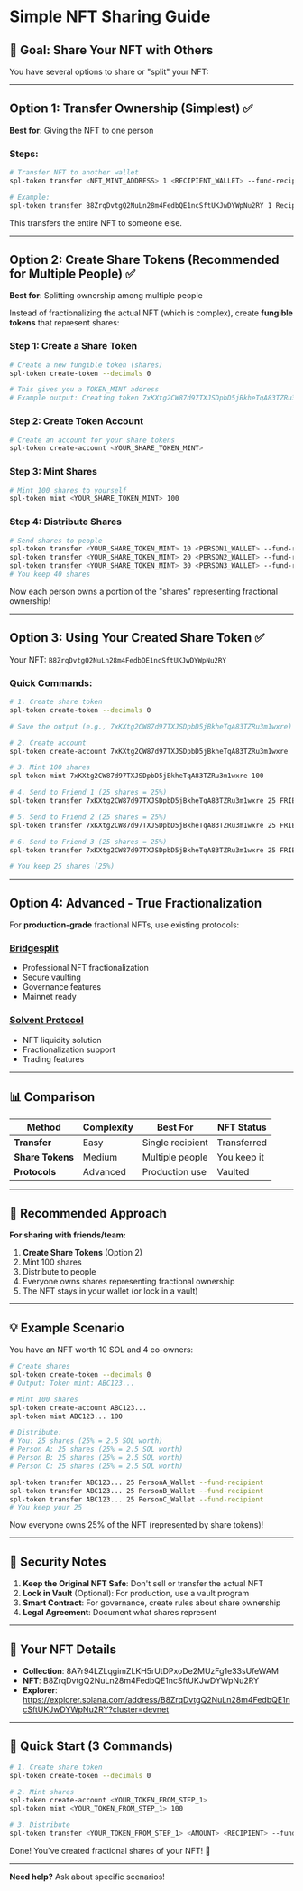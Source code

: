 # Simple NFT Sharing Guide

## 🎯 Goal: Share Your NFT with Others

You have several options to share or "split" your NFT:

---

## Option 1: Transfer Ownership (Simplest) ✅

**Best for**: Giving the NFT to one person

### Steps:

```bash
# Transfer NFT to another wallet
spl-token transfer <NFT_MINT_ADDRESS> 1 <RECIPIENT_WALLET> --fund-recipient

# Example:
spl-token transfer B8ZrqDvtgQ2NuLn28m4FedbQE1ncSftUKJwDYWpNu2RY 1 RecipientWalletAddress --fund-recipient
```

This transfers the entire NFT to someone else.

---

## Option 2: Create Share Tokens (Recommended for Multiple People) ✅

**Best for**: Splitting ownership among multiple people

Instead of fractionalizing the actual NFT (which is complex), create **fungible tokens** that represent shares:

### Step 1: Create a Share Token

```bash
# Create a new fungible token (shares)
spl-token create-token --decimals 0

# This gives you a TOKEN_MINT address
# Example output: Creating token 7xKXtg2CW87d97TXJSDpbD5jBkheTqA83TZRu3m1wxre
```

### Step 2: Create Token Account

```bash
# Create an account for your share tokens
spl-token create-account <YOUR_SHARE_TOKEN_MINT>
```

### Step 3: Mint Shares

```bash
# Mint 100 shares to yourself
spl-token mint <YOUR_SHARE_TOKEN_MINT> 100
```

### Step 4: Distribute Shares

```bash
# Send shares to people
spl-token transfer <YOUR_SHARE_TOKEN_MINT> 10 <PERSON1_WALLET> --fund-recipient
spl-token transfer <YOUR_SHARE_TOKEN_MINT> 20 <PERSON2_WALLET> --fund-recipient
spl-token transfer <YOUR_SHARE_TOKEN_MINT> 30 <PERSON3_WALLET> --fund-recipient
# You keep 40 shares
```

Now each person owns a portion of the "shares" representing fractional ownership!

---

## Option 3: Using Your Created Share Token ✅

Your NFT: `B8ZrqDvtgQ2NuLn28m4FedbQE1ncSftUKJwDYWpNu2RY`

### Quick Commands:

```bash
# 1. Create share token
spl-token create-token --decimals 0

# Save the output (e.g., 7xKXtg2CW87d97TXJSDpbD5jBkheTqA83TZRu3m1wxre)

# 2. Create account
spl-token create-account 7xKXtg2CW87d97TXJSDpbD5jBkheTqA83TZRu3m1wxre

# 3. Mint 100 shares
spl-token mint 7xKXtg2CW87d97TXJSDpbD5jBkheTqA83TZRu3m1wxre 100

# 4. Send to Friend 1 (25 shares = 25%)
spl-token transfer 7xKXtg2CW87d97TXJSDpbD5jBkheTqA83TZRu3m1wxre 25 FRIEND1_WALLET --fund-recipient

# 5. Send to Friend 2 (25 shares = 25%)
spl-token transfer 7xKXtg2CW87d97TXJSDpbD5jBkheTqA83TZRu3m1wxre 25 FRIEND2_WALLET --fund-recipient

# 6. Send to Friend 3 (25 shares = 25%)
spl-token transfer 7xKXtg2CW87d97TXJSDpbD5jBkheTqA83TZRu3m1wxre 25 FRIEND3_WALLET --fund-recipient

# You keep 25 shares (25%)
```

---

## Option 4: Advanced - True Fractionalization

For **production-grade** fractional NFTs, use existing protocols:

### [Bridgesplit](https://www.bridgesplit.com/)
- Professional NFT fractionalization
- Secure vaulting
- Governance features
- Mainnet ready

### [Solvent Protocol](https://solvent.xyz/)
- NFT liquidity solution
- Fractionalization support
- Trading features

---

## 📊 Comparison

| Method | Complexity | Best For | NFT Status |
|--------|-----------|----------|------------|
| **Transfer** | Easy | Single recipient | Transferred |
| **Share Tokens** | Medium | Multiple people | You keep it |
| **Protocols** | Advanced | Production use | Vaulted |

---

## 🎯 Recommended Approach

**For sharing with friends/team:**

1. **Create Share Tokens** (Option 2)
2. Mint 100 shares
3. Distribute to people
4. Everyone owns shares representing fractional ownership
5. The NFT stays in your wallet (or lock in a vault)

---

## 💡 Example Scenario

You have an NFT worth 10 SOL and 4 co-owners:

```bash
# Create shares
spl-token create-token --decimals 0
# Output: Token mint: ABC123...

# Mint 100 shares
spl-token create-account ABC123...
spl-token mint ABC123... 100

# Distribute:
# You: 25 shares (25% = 2.5 SOL worth)
# Person A: 25 shares (25% = 2.5 SOL worth)
# Person B: 25 shares (25% = 2.5 SOL worth)
# Person C: 25 shares (25% = 2.5 SOL worth)

spl-token transfer ABC123... 25 PersonA_Wallet --fund-recipient
spl-token transfer ABC123... 25 PersonB_Wallet --fund-recipient
spl-token transfer ABC123... 25 PersonC_Wallet --fund-recipient
# You keep your 25
```

Now everyone owns 25% of the NFT (represented by share tokens)!

---

## 🔐 Security Notes

1. **Keep the Original NFT Safe**: Don't sell or transfer the actual NFT
2. **Lock in Vault** (Optional): For production, use a vault program
3. **Smart Contract**: For governance, create rules about share ownership
4. **Legal Agreement**: Document what shares represent

---

## 📝 Your NFT Details

- **Collection**: 8A7r94LZLqgimZLKH5rUtDPxoDe2MUzFg1e33sUfeWAM
- **NFT**: B8ZrqDvtgQ2NuLn28m4FedbQE1ncSftUKJwDYWpNu2RY
- **Explorer**: https://explorer.solana.com/address/B8ZrqDvtgQ2NuLn28m4FedbQE1ncSftUKJwDYWpNu2RY?cluster=devnet

---

## 🚀 Quick Start (3 Commands)

```bash
# 1. Create share token
spl-token create-token --decimals 0

# 2. Mint shares
spl-token create-account <YOUR_TOKEN_FROM_STEP_1>
spl-token mint <YOUR_TOKEN_FROM_STEP_1> 100

# 3. Distribute
spl-token transfer <YOUR_TOKEN_FROM_STEP_1> <AMOUNT> <RECIPIENT> --fund-recipient
```

Done! You've created fractional shares of your NFT! 🎉

---

**Need help?** Ask about specific scenarios!

